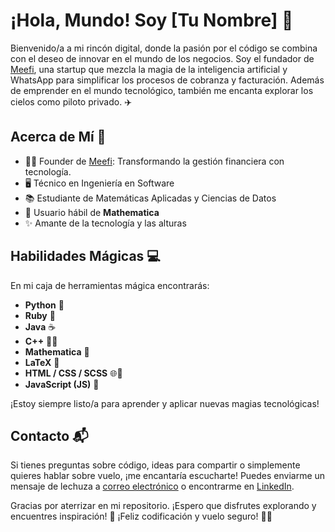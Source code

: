 # ¡Hola, Mundo! Soy [Tu Nombre] 👋

Bienvenido/a a mi rincón digital, donde la pasión por el código se combina con el deseo de innovar en el mundo de los negocios. Soy el fundador de [Meefi](enlace-a-meefi), una startup que mezcla la magia de la inteligencia artificial y WhatsApp para simplificar los procesos de cobranza y facturación. Además de emprender en el mundo tecnológico, también me encanta explorar los cielos como piloto privado. ✈️

## Acerca de Mí 🚀

- 👨‍💻 Founder de [Meefi](https://meefi.io): Transformando la gestión financiera con tecnología.
- 🖥️ Técnico en Ingeniería en Software
- 📚 Estudiante de Matemáticas Aplicadas y Ciencias de Datos
- 🧮 Usuario hábil de **Mathematica**
- ✨ Amante de la tecnología y las alturas

## Habilidades Mágicas 💻

En mi caja de herramientas mágica encontrarás:

- **Python** 🐍
- **Ruby** 💎
- **Java** ☕
- **C++** 🧑‍💻
- **Mathematica** 🧮
- **LaTeX** 📄
- **HTML / CSS / SCSS** 🌐🎨
- **JavaScript (JS)** 🚀

¡Estoy siempre listo/a para aprender y aplicar nuevas magias tecnológicas!

## Contacto 📬

Si tienes preguntas sobre código, ideas para compartir o simplemente quieres hablar sobre vuelo, ¡me encantaría escucharte! Puedes enviarme un mensaje de lechuza a [correo electrónico](mailto:esaid@meefi.io) o encontrarme en [LinkedIn](https://www.linkedin.com/in/emilio-said-maccise-53bb99216).

Gracias por aterrizar en mi repositorio. ¡Espero que disfrutes explorando y encuentres inspiración! 🌟 ¡Feliz codificación y vuelo seguro! 🚀✨
